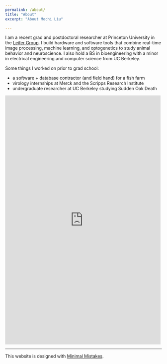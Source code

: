 ```yaml
---
permalink: /about/
title: "About"
excerpt: "About Mochi Liu"

---
```

I am a recent grad and postdoctoral researcher at Princeton University in the [Leifer Group](http://leiferlab.princeton.edu/). I build hardware and software tools that combine real-time image processing, machine learning, and optogenetics to study animal behavior and neuroscience. I also hold a BS in bioengineering with a minor in electrical engineering and computer science from UC Berkeley.

Some things I worked on prior to grad school:
- a software + database contractor (and field hand) for a fish farm 
- virology internships at Merck and the Scripps Research Institute
- undergraduate researcher at UC Berkeley studying Sudden Oak Death

<embed src="https://mochiliu.github.io/assets/CV.pdf" type="application/pdf" width="500" height="800"/>

---
This website is designed with [Minimal Mistakes](https://mmistakes.github.io/minimal-mistakes/).
